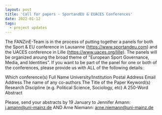 ```yaml
---
layout: post
title: 'Call for papers - SportandEU & EUACES Conferences'
date: 2022-01-12
tags:
  - project updates
---
```

The FANZinE-Team is in the process of putting together a panels for both the Sport & EU conference in Lausanne (https://www.sportandeu.com) and the UACES conference in Lille (https://www.uaces.org/lille). The panels will be organized aroung the broad theme of "European Sport Governance, Media, and Identities”. If you want to be part of the panel for one or both of the conferences, please provide us with ALL of the following details:

Which conference(s)
Full Name
University/Institution
Postal Address
Email Address
The name of any co-authors
The Title of the Paper
Keyword(s)
Research Discipline (e.g. Political Science, Sociology, etc)
A 250-Word Abstract

Please, send your abstracts by 19 January to 
Jennifer Amann: [j.amann@uni-mainz.de](mailto:j.ammann@uni-mainz.de) AND 
Arne Niemann: [arne.niemann@uni-mainz.de](mailto:arne.niemann@uni-mainz.de)
